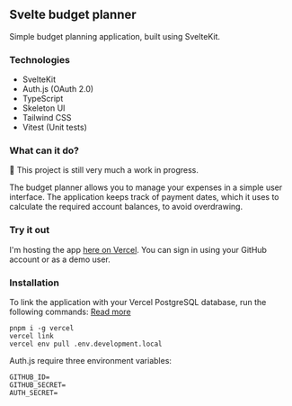 ## Svelte budget planner
Simple budget planning application, built using SvelteKit.

### Technologies
- SvelteKit
- Auth.js (OAuth 2.0)
- TypeScript
- Skeleton UI
- Tailwind CSS
- Vitest (Unit tests)

### What can it do?
🛑 This project is still very much a work in progress.

The budget planner allows you to manage your expenses in a simple user interface. The application keeps track of payment dates, which it uses to calculate the required account balances, to avoid overdrawing.

### Try it out
I'm hosting the app [here on Vercel](https://svelte-budget-planner.vercel.app/). You can sign in using your GitHub account or as a demo user.

### Installation
To link the application with your Vercel PostgreSQL database, run the following commands:
[Read more](https://vercel.com/docs/cli)
```
pnpm i -g vercel
vercel link
vercel env pull .env.development.local
```

Auth.js require three environment variables:
```
GITHUB_ID=
GITHUB_SECRET=
AUTH_SECRET=
```

